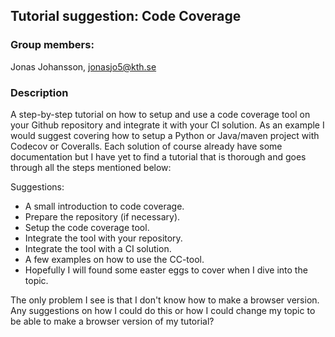 ## Tutorial suggestion: Code Coverage

### Group members:

Jonas Johansson, jonasjo5@kth.se

### Description

A step-by-step tutorial on how to setup and use a code coverage tool on your Github repository and integrate it with your CI solution. As an example I would suggest covering how to setup a Python or Java/maven project with Codecov or Coveralls. Each solution of course already have some documentation but I have yet to find a tutorial that is thorough and goes through all the steps mentioned below: 

Suggestions:

- A small introduction to code coverage.
- Prepare the repository (if necessary).
- Setup the code coverage tool.
- Integrate the tool with your repository.
- Integrate the tool with a CI solution.
- A few examples on how to use the CC-tool.
- Hopefully I will found some easter eggs to cover when I dive into the topic.

The only problem I see is that I don't know how to make a browser version. Any suggestions on how I could do this or how I could change my topic to be able to make a browser version of my tutorial?